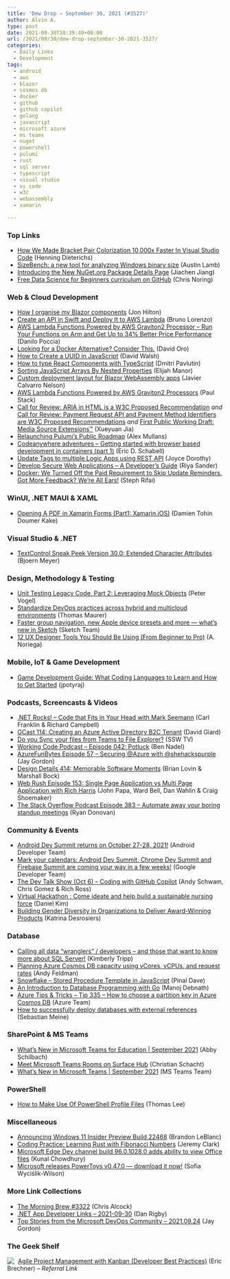 ```yaml
---
title: 'Dew Drop – September 30, 2021 (#3527)'
author: Alvin A.
type: post
date: 2021-09-30T10:39:49+00:00
url: /2021/09/30/dew-drop-september-30-2021-3527/
categories:
  - Daily Links
  - Development
tags:
  - android
  - aws
  - blazor
  - cosmos db
  - docker
  - github
  - github copilot
  - golang
  - javascript
  - microsoft azure
  - ms teams
  - nuget
  - powershell
  - pulumi
  - rust
  - sql server
  - typescript
  - visual studio
  - vs code
  - w3c
  - webassembly
  - xamarin

---
```

### <a name="top"></a>Top Links

  * <a href="https://code.visualstudio.com/blogs/2021/09/29/bracket-pair-colorization" target="_blank" rel="noopener">How We Made Bracket Pair Colorization 10,000x Faster In Visual Studio Code</a> (Henning Dieterichs)
  * <a href="https://devblogs.microsoft.com/performance-diagnostics/sizebench-a-new-tool-for-analyzing-windows-binary-size/?WT.mc_id=DOP-MVP-4025064" target="_blank" rel="noopener">SizeBench: a new tool for analyzing Windows binary size</a> (Austin Lamb)
  * <a href="https://devblogs.microsoft.com/nuget/introducing-the-new-nuget-org-package-details-page/?WT.mc_id=DOP-MVP-4025064" target="_blank" rel="noopener">Introducing the New NuGet.org Package Details Page</a> (Jiachen Jiang)
  * <a href="https://dev.to/azure/free-data-science-for-beginners-curriculum-on-github-1hme" target="_blank" rel="noopener">Free Data Science for Beginners curriculum on GitHub</a> (Chris Noring)



### <a name="web"></a>Web & Cloud Development

  * <a href="https://jonhilton.net/blazor-component-folder-structure/" target="_blank" rel="noopener">How I organise my Blazor components</a> (Jon Hilton)
  * <a href="https://auth0.com/blog/create-an-api-in-swift-and-deploy-it-to-aws-lambda/" target="_blank" rel="noopener">Create an API in Swift and Deploy It to AWS Lambda</a> (Bruno Lorenzo)
  * <a href="https://aws.amazon.com/blogs/aws/aws-lambda-functions-powered-by-aws-graviton2-processor-run-your-functions-on-arm-and-get-up-to-34-better-price-performance/" target="_blank" rel="noopener">AWS Lambda Functions Powered by AWS Graviton2 Processor – Run Your Functions on Arm and Get Up to 34% Better Price Performance</a> (Danilo Poccia)
  * <a href="https://www.docker.com/blog/looking-for-a-docker-alternative-consider-this/" target="_blank" rel="noopener">Looking for a Docker Alternative? Consider This.</a> (David Oro)
  * <a href="https://davidwalsh.name/javascript-uuid" target="_blank" rel="noopener">How to Create a UUID in JavaScript</a> (David Walsh)
  * <a href="https://dmitripavlutin.com/typescript-react-components/" target="_blank" rel="noopener">How to type React Components with TypeScript</a> (Dmitri Pavlutin)
  * <a href="https://elijahmanor.com/byte/js-array-sort-nest" target="_blank" rel="noopener">Sorting JavaScript Arrays By Nested Properties</a> (Elijah Manor)
  * <a href="https://devblogs.microsoft.com/aspnet/custom-deployment-layout-for-blazor-webassembly-apps/?WT.mc_id=DOP-MVP-4025064" target="_blank" rel="noopener">Custom deployment layout for Blazor WebAssembly apps</a> (Javier Calvarro Nelson)
  * <a href="https://www.pulumi.com/blog/aws-lambda-functions-powered-by-graviton2/" target="_blank" rel="noopener">AWS Lambda Functions Powered by AWS Graviton2 Processors</a> (Paul Stack)
  * <a href="https://www.w3.org/blog/news/archives/9272" target="_blank" rel="noopener">Call for Review: ARIA in HTML is a W3C Proposed Recommendation</a> _and_ <a href="https://www.w3.org/blog/news/archives/9269" target="_blank" rel="noopener">Call for Review: Payment Request API and Payment Method Identifiers are W3C Proposed Recommendations</a> _and_ <a href="https://www.w3.org/blog/news/archives/9265" target="_blank" rel="noopener">First Public Working Draft: Media Source Extensions™</a> (Xueyuan Jia)
  * <a href="https://www.pulumi.com/blog/relaunching-pulumis-public-roadmap/" target="_blank" rel="noopener">Relaunching Pulumi&#8217;s Public Roadmap</a> (Alex Mullans)
  * <a href="https://dzone.com/articles/codeanywhere-adventures-getting-started-with-brows" target="_blank" rel="noopener">Codeanywhere adventures &#8211; Getting started with browser based development in containers (part 1)</a> (Eric D. Schabell)
  * <a href="https://techcommunity.microsoft.com/t5/integrations-on-azure/update-tags-to-multiple-logic-apps-using-rest-api/ba-p/2796941?WT.mc_id=DOP-MVP-4025064" target="_blank" rel="noopener">Update Tags to multiple Logic Apps using REST API</a> (Joyce Dorothy)
  * <a href="https://simpleprogrammer.com/develop-secure-web-applications/" target="_blank" rel="noopener">Develop Secure Web Applications – A Developer’s Guide</a> (Riya Sander)
  * <a href="https://www.docker.com/blog/we-turned-off-the-paid-requirement-to-skip-update-reminders-got-more-feedback-were-all-ears/" target="_blank" rel="noopener">Docker: We Turned Off the Paid Requirement to Skip Update Reminders. Got More Feedback? We’re All Ears!</a> (Steph Rifai)



### <a name="silverlight"></a>WinUI, .NET MAUI & XAML

  * <a href="https://doumer.me/opening-a-pdf-in-xamarin-forms-part1-xamarin-ios/" target="_blank" rel="noopener">Opening A PDF in Xamarin Forms (Part1: Xamarin.iOS)</a> (Damien Tohin Doumer Kake)



### <a name="dotnet"></a>Visual Studio & .NET

  * <a href="https://www.textcontrol.com/blog/2021/09/29/sneak-peek-version-30-extended-character-attributes/" target="_blank" rel="noopener">TextControl Sneak Peek Version 30.0: Extended Character Attributes</a> (Bjoern Meyer)



### <a name="design"></a>Design, Methodology & Testing

  * <a href="https://feeds.telerik.com/link/10828/14781125/unit-testing-legacy-code-part-2-leveraging-mock-objects" target="_blank" rel="noopener">Unit Testing Legacy Code, Part 2: Leveraging Mock Objects</a> (Peter Vogel)
  * <a href="https://techcommunity.microsoft.com/t5/itops-talk-blog/standardize-devops-practices-across-hybrid-and-multicloud/ba-p/2795010?WT.mc_id=DOP-MVP-4025064" target="_blank" rel="noopener">Standardize DevOps practices across hybrid and multicloud environments</a> (Thomas Maurer)
  * <a href="https://www.sketch.com/blog/2021/09/29/whats-new-in-sketch-77/" target="_blank" rel="noopener">Faster group navigation, new Apple device presets and more — what’s new in Sketch</a> (Sketch Team)
  * <a href="https://bootcamp.cvn.columbia.edu/blog/ux-designer-tools/" target="_blank" rel="noopener">12 UX Designer Tools You Should Be Using (From Beginner to Pro)</a> (A. Noriega)



### <a name="mobile"></a>Mobile, IoT & Game Development

  * <a href="https://bootcamp.cvn.columbia.edu/blog/game-development-guide/" target="_blank" rel="noopener">Game Development Guide: What Coding Languages to Learn and How to Get Started</a> (jpotyraj)



### <a name="podcasts"></a>Podcasts, Screencasts & Videos

  * <a href="http://www.dotnetrocks.com/default.aspx?ShowNum=1759" target="_blank" rel="noopener">.NET Rocks! &#8211; Code that Fits in Your Head with Mark Seemann</a> (Carl Franklin & Richard Campbell)
  * <a href="https://www.DavidGiard.com/2021/09/30/GCast114CreatingAnAzureActiveDirectoryB2CTenant.aspx" target="_blank" rel="noopener">GCast 114: Creating an Azure Active Directory B2C Tenant</a> (David Giard)
  * <a href="http://www.youtube.com/watch?v=JGo3wRJP46E" target="_blank" rel="noopener">Do you Sync your files from Teams to File Explorer?</a> (SSW TV)
  * <a href="https://www.bennadel.com/blog/4124-working-code-podcast-episode-042-potluck.htm" target="_blank" rel="noopener">Working Code Podcast &#8211; Episode 042: Potluck</a> (Ben Nadel)
  * <a href="https://devblogs.microsoft.com/devops/azurefunbytes-episode-57-securing-azure-with-shehackspurple/?WT.mc_id=DOP-MVP-4025064" target="_blank" rel="noopener">AzureFunBytes Episode 57 – Securing @Azure with @shehackspurple</a> (Jay Gordon)
  * <a href="https://designdetails.fm/" target="_blank" rel="noopener">Design Details 414: Memorable Software Moments</a> (Brian Lovin & Marshall Bock)
  * <a href="https://www.webrush.io/episodes/episode-153-single-page-application-vs-multi-page-application-with-rich-harris" target="_blank" rel="noopener">Web Rush Episode 153: Single Page Application vs Multi Page Application with Rich Harris</a> (John Papa, Ward Bell, Dan Wahlin & Craig Shoemaker)
  * <a href="https://stackoverflow.blog/2021/09/29/automate-away-your-boring-standup-meetings/" target="_blank" rel="noopener">The Stack Overflow Podcast Episode 383 &#8211; Automate away your boring standup meetings</a> (Ryan Donovan)



### <a name="events"></a>Community & Events

  * <a href="http://feedproxy.google.com/~r/blogspot/hsDu/~3/lQSiELCav20/android-dev-summit.html" target="_blank" rel="noopener">Android Dev Summit returns on October 27-28, 2021!</a> (Android Developer Team)
  * <a href="http://feedproxy.google.com/~r/GDBcode/~3/eynmsgArsls/save-the-date-fall-events-2021.html" target="_blank" rel="noopener">Mark your calendars: Android Dev Summit, Chrome Dev Summit and Firebase Summit are coming your way in a few weeks!</a> (Google Developer Team)
  * <a href="https://www.meetup.com/The-Dev-Talk-Show/events/281106138/" target="_blank" rel="noopener">The Dev Talk Show (Oct 6) &#8211; Coding with GitHub Copilot</a> (Andy Schwam, Chris Gomez & Rich Ross)
  * <a href="https://techcommunity.microsoft.com/t5/healthcare-and-life-sciences/virtual-hackathon-come-ideate-and-help-build-a-sustainable/ba-p/2775583?WT.mc_id=DOP-MVP-4025064" target="_blank" rel="noopener">Virtual Hackathon : Come ideate and help build a sustainable nursing force</a> (Daniel Kim)
  * <a href="https://tanzu.vmware.com/content/home-page/gender-diversity-organizations-deliver-award-winning-products" target="_blank" rel="noopener">Building Gender Diversity in Organizations to Deliver Award-Winning Products</a> (Katrina Desrosiers)



### <a name="sql"></a>Database

  * <a href="https://www.sqlskills.com/blogs/kimberly/calling-all-data-wrangers_learn-more_advance-your-career/" target="_blank" rel="noopener">Calling all data “wranglers” / developers – and those that want to know more about SQL Server!</a> (Kimberly Tripp)
  * <a href="https://devblogs.microsoft.com/cosmosdb/cap-planning-vcore/?WT.mc_id=DOP-MVP-4025064" target="_blank" rel="noopener">Planning Azure Cosmos DB capacity using vCores, vCPUs, and request rates</a> (Andy Feldman)
  * <a href="https://blog.sqlauthority.com/2021/09/30/snowflake-stored-procedure-template-in-javascript/?utm_source=rss&utm_medium=rss&utm_campaign=snowflake-stored-procedure-template-in-javascript" target="_blank" rel="noopener">Snowflake – Stored Procedure Template in JavaScript</a> (Pinal Dave)
  * <a href="https://www.developer.com/languages/intro-database-go-and-golang/" target="_blank" rel="noopener">An Introduction to Database Programming with Go</a> (Manoj Debnath)
  * <a href="https://microsoft.github.io/AzureTipsAndTricks/blog/tip335.html" target="_blank" rel="noopener">Azure Tips & Tricks &#8211; Tip 335 &#8211; How to choose a partition key in Azure Cosmos DB</a> (Azure Team)
  * <a href="https://www.red-gate.com/simple-talk/devops/ci-cd/how-to-successfully-deploy-databases-with-external-references/" target="_blank" rel="noopener">How to successfully deploy databases with external references</a> (Sebastian Meine)



### <a name="sp"></a>SharePoint & MS Teams

  * <a href="https://techcommunity.microsoft.com/t5/education-blog/what-s-new-in-microsoft-teams-for-education-september-2021/ba-p/2790196?WT.mc_id=DOP-MVP-4025064" target="_blank" rel="noopener">What’s New in Microsoft Teams for Education | September 2021</a> (Abby Schilbach)
  * <a href="https://techcommunity.microsoft.com/t5/microsoft-teams-blog/meet-microsoft-teams-rooms-on-surface-hub/ba-p/2771086?WT.mc_id=DOP-MVP-4025064" target="_blank" rel="noopener">Meet Microsoft Teams Rooms on Surface Hub</a> (Christian Schacht)
  * <a href="https://techcommunity.microsoft.com/t5/microsoft-teams-blog/what-s-new-in-microsoft-teams-september-2021/ba-p/2793627?WT.mc_id=DOP-MVP-4025064" target="_blank" rel="noopener">What’s New in Microsoft Teams | September 2021</a> (MS Teams Team)



### <a name="ps"></a>PowerShell

  * <a href="https://devblogs.microsoft.com/powershell-community/how-to-make-use-of-powershell-profile-files/?WT.mc_id=DOP-MVP-4025064" target="_blank" rel="noopener">How to Make Use Of PowerShell Profile Files</a> (Thomas Lee)



### <a name="misc"></a>Miscellaneous

  * <a href="https://blogs.windows.com/windows-insider/2021/09/29/announcing-windows-11-insider-preview-build-22468/?WT.mc_id=WD-MVP-4025064" target="_blank" rel="noopener">Announcing Windows 11 Insider Preview Build 22468</a> (Brandon LeBlanc)
  * <a href="https://jeremybytes.blogspot.com/2021/09/coding-practice-learning-rust-with.html" target="_blank" rel="noopener">Coding Practice: Learning Rust with Fibonacci Numbers</a> (Jeremy Clark)
  * <a href="http://feedproxy.google.com/~r/kunal2383/~3/LIRlxW58heM/chromium-edge-dev-build.html" target="_blank" rel="noopener">Microsoft Edge Dev channel build 96.0.1028.0 adds ability to view Office files</a> (Kunal Chowdhury)
  * <a href="http://feeds.betanews.com/~r/bn/~3/jZe9nYBamJQ/" target="_blank" rel="noopener">Microsoft releases PowerToys v0.47.0 &#8212; download it now!</a> (Sofia Wyciślik-Wilson)



### <a name="links"></a>More Link Collections

  * <a href="http://feedproxy.google.com/~r/ReflectivePerspective/~3/68qcPJXF1Nc/" target="_blank" rel="noopener">The Morning Brew #3322</a> (Chris Alcock)
  * <a href="https://links.danrigby.com/2021/09/app-developer-links-2021-09-30/" target="_blank" rel="noopener">.NET App Developer Links &#8211; 2021-09-30</a> (Dan Rigby)
  * <a href="https://devblogs.microsoft.com/devops/top-stories-from-the-microsoft-devops-community-2021-09-24/?WT.mc_id=DOP-MVP-4025064" target="_blank" rel="noopener">Top Stories from the Microsoft DevOps Community – 2021.09.24</a> (Jay Gordon)



### <a name="shelf"></a>The Geek Shelf

<a href="https://www.amazon.com/dp/0735698953/?tag=amavin-20" target="_blank" rel="noopener"><img decoding="async" align="left" style="margin: 0px 5px 0px 0px; border: 0px currentcolor; border-image: none; float: left; display: inline; background-image: none;" src="https://m.media-amazon.com/images/I/41vp4eMgr7L._SS135_.jpg" border="0" /></a>&nbsp;<a href="https://www.amazon.com/dp/0735698953/?tag=amavin-20" target="_blank" rel="noopener">Agile Project Management with Kanban (Developer Best Practices)</a> (Eric Brechner) _&#8211; Referral Link_